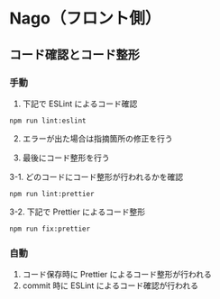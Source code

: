# Nago（フロント側）

## コード確認とコード整形

### 手動

1. 下記で ESLint によるコード確認
```
npm run lint:eslint
```

2. エラーが出た場合は指摘箇所の修正を行う

3. 最後にコード整形を行う

3-1. どのコードにコード整形が行われるかを確認
```
npm run lint:prettier
```

3-2. 下記で Prettier によるコード整形
```
npm run fix:prettier
```

### 自動
1. コード保存時に Prettier によるコード整形が行われる
2. commit 時に ESLint によるコード確認が行われる
